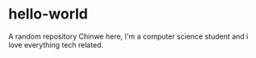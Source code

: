 # hello-world
A random repository
Chinwe here, I'm a computer science student and i love everything tech related.
